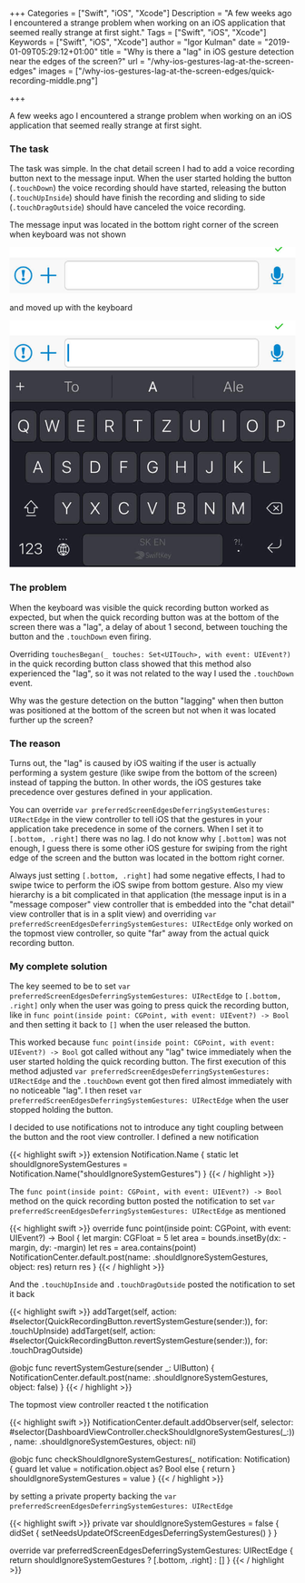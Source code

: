 +++
Categories = ["Swift", "iOS", "Xcode"]
Description = "A few weeks ago I encountered a strange problem when working on an iOS application that seemed really strange at first sight."
Tags = ["Swift", "iOS", "Xcode"]
Keywords = ["Swift", "iOS", "Xcode"]
author = "Igor Kulman"
date = "2019-01-09T05:29:12+01:00"
title = "Why is there a \"lag\" in iOS gesture detection near the edges of the screen?"
url = "/why-ios-gestures-lag-at-the-screen-edges"
images = ["/why-ios-gestures-lag-at-the-screen-edges/quick-recording-middle.png"]

+++

A few weeks ago I encountered a strange problem when working on an iOS application that seemed really strange at first sight.

### The task

The task was simple. In the chat detail screen I had to add a voice recording button next to the message input. When the user started holding the button (`.touchDown`) the voice recording should have started, releasing the button (`.touchUpInside`) should have finish the recording and sliding to side (`.touchDragOutside`) should have canceled the voice recording.

The message input was located in the bottom right corner of the screen when keyboard was not shown

![Button without keyboard](quick-recording-bottom.png)

and moved up with the keyboard

![Button with keyboard](quick-recording-middle.png)

### The problem

When the keyboard was visible the quick recording button worked as expected, but when the quick recording button was at the bottom of the screen there was a "lag", a delay of about 1 second, between touching the button and the `.touchDown` even firing. 

<!--more-->

Overriding `touchesBegan(_ touches: Set<UITouch>, with event: UIEvent?)` in the quick recording button class showed that this method also experienced the "lag", so it was not related to the way I used the `.touchDown` event.

Why was the gesture detection on the button "lagging" when then button was positioned at the bottom of the screen but not when it was located further up the screen?

### The reason

Turns out, the "lag" is caused by iOS waiting if the user is actually performing a system gesture (like swipe from the bottom of the screen) instead of tapping the button. In other words, the iOS gestures take precedence over gestures defined in your application.

You can override `var preferredScreenEdgesDeferringSystemGestures: UIRectEdge` in the view controller to tell iOS that the gestures in your application take precedence in some of the corners. When I set it to `[.bottom, .right]` there was no lag. I do not know why `[.bottom]` was not enough, I guess there is some other iOS gesture for swiping from the right edge of the screen and the button was located in the bottom right corner.

Always just setting `[.bottom, .right]` had some negative effects, I had to swipe twice to perform the iOS swipe from bottom gesture. Also my view hierarchy is a bit complicated in that application (the message input is in a "message composer" view controller that is embedded into the "chat detail" view controller that is in a split view) and overriding `var preferredScreenEdgesDeferringSystemGestures: UIRectEdge`  only worked on the topmost view controller, so quite "far" away from the actual quick recording button.

### My complete solution

The key seemed to be to set `var preferredScreenEdgesDeferringSystemGestures: UIRectEdge` to `[.bottom, .right]` only when the user was going to press quick the recording button, like in `func point(inside point: CGPoint, with event: UIEvent?) -> Bool` and then setting it back to `[]` when the user released the button.

This worked because  `func point(inside point: CGPoint, with event: UIEvent?) -> Bool` got called without any "lag" twice immediately when the user started holding the quick recording button. The first execution of this method adjusted `var preferredScreenEdgesDeferringSystemGestures: UIRectEdge` and the `.touchDown` event got then fired almost immediately with no noticeable "lag". I then reset `var preferredScreenEdgesDeferringSystemGestures: UIRectEdge` when the user stopped holding the button. 

I decided to use notifications not to introduce any tight coupling between the button and the root view controller. I defined a new notification

{{< highlight swift >}}
extension Notification.Name {
    static let shouldIgnoreSystemGestures = Notification.Name("shouldIgnoreSystemGestures")
}
{{< / highlight >}}

The `func point(inside point: CGPoint, with event: UIEvent?) -> Bool`  method on the quick recording button posted the notification to set `var preferredScreenEdgesDeferringSystemGestures: UIRectEdge` as mentioned


{{< highlight swift >}}
override func point(inside point: CGPoint, with event: UIEvent?) -> Bool {
    let margin: CGFloat = 5
    let area = bounds.insetBy(dx: -margin, dy: -margin)
    let res = area.contains(point)
    NotificationCenter.default.post(name: .shouldIgnoreSystemGestures, object: res)
	return res
}
{{< / highlight >}}

And the `.touchUpInside` and `.touchDragOutside` posted the notification to set it back

{{< highlight swift >}}
addTarget(self, action: #selector(QuickRecordingButton.revertSystemGesture(sender:)), for: .touchUpInside)
addTarget(self, action: #selector(QuickRecordingButton.revertSystemGesture(sender:)), for: .touchDragOutside)

@objc func revertSystemGesture(sender _: UIButton) {
	NotificationCenter.default.post(name: .shouldIgnoreSystemGestures, object: false)
}
{{< / highlight >}}

The topmost view controller reacted t the notification

{{< highlight swift >}}
NotificationCenter.default.addObserver(self, selector: #selector(DashboardViewController.checkShouldIgnoreSystemGestures(_:)), name: .shouldIgnoreSystemGestures, object: nil)


@objc func checkShouldIgnoreSystemGestures(_ notification: Notification) {
	guard let value = notification.object as? Bool else {
	    return
	}
	shouldIgnoreSystemGestures = value
}
{{< / highlight >}}

by setting a private property backing the `var preferredScreenEdgesDeferringSystemGestures: UIRectEdge`

{{< highlight swift >}}
private var shouldIgnoreSystemGestures = false {
	didSet {
	    setNeedsUpdateOfScreenEdgesDeferringSystemGestures()
	}
}

override var preferredScreenEdgesDeferringSystemGestures: UIRectEdge {
	return shouldIgnoreSystemGestures ? [.bottom, .right] : []
}
{{< / highlight >}}